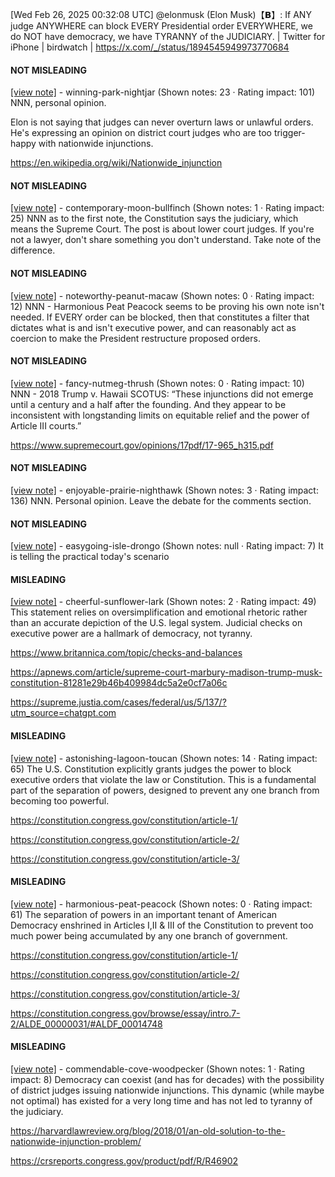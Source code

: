 [Wed Feb 26, 2025 00:32:08 UTC] @elonmusk (Elon Musk)【𝗕】: If ANY judge ANYWHERE can block  EVERY Presidential order EVERYWHERE,  we do NOT have democracy, we have TYRANNY of the JUDICIARY. | Twitter for iPhone | birdwatch | https://x.com/_/status/1894545949973770684

#### NOT MISLEADING

[[view note]](https://x.com/i/birdwatch/n/1894597795325317631) - winning-park-nightjar (Shown notes: 23 · Rating impact: 101)
NNN, personal opinion.

Elon is not saying that judges can never overturn laws or unlawful orders. He's expressing an opinion on district court judges who are too trigger-happy with nationwide injunctions.

https://en.wikipedia.org/wiki/Nationwide_injunction

#### NOT MISLEADING

[[view note]](https://x.com/i/birdwatch/n/1894580554517155886) - contemporary-moon-bullfinch (Shown notes: 1 · Rating impact: 25)
NNN as to the first note, the Constitution says the judiciary, which means the Supreme Court. The post is about lower court judges. If you're not a lawyer, don't share something you don't understand. Take note of the difference. 

#### NOT MISLEADING

[[view note]](https://x.com/i/birdwatch/n/1894566926371963269) - noteworthy-peanut-macaw (Shown notes: 0 · Rating impact: 12)
NNN - Harmonious Peat Peacock seems to be proving his own note isn't needed. If EVERY order can be blocked, then that constitutes a filter that dictates what is and isn't executive power, and can reasonably act as coercion to make the President restructure proposed orders. 

#### NOT MISLEADING

[[view note]](https://x.com/i/birdwatch/n/1894553486332661971) - fancy-nutmeg-thrush (Shown notes: 0 · Rating impact: 10)
NNN - 2018 Trump v. Hawaii SCOTUS:
“These injunctions did not emerge until a century and a half after the founding. And they appear to be inconsistent with longstanding limits on equitable relief and the power of Article III courts.”

https://www.supremecourt.gov/opinions/17pdf/17-965_h315.pdf

#### NOT MISLEADING

[[view note]](https://x.com/i/birdwatch/n/1894551099471737175) - enjoyable-prairie-nighthawk (Shown notes: 3 · Rating impact: 136)
NNN. Personal opinion. Leave the debate for the comments section.

#### NOT MISLEADING

[[view note]](https://x.com/i/birdwatch/n/1894641210901631170) - easygoing-isle-drongo (Shown notes: null · Rating impact: 7)
It is telling the practical today's scenario 

#### MISLEADING

[[view note]](https://x.com/i/birdwatch/n/1894638541743046804) - cheerful-sunflower-lark (Shown notes: 2 · Rating impact: 49)
This statement relies on oversimplification and emotional rhetoric rather than an accurate depiction of the U.S. legal system. Judicial checks on executive power are a hallmark of democracy, not tyranny.


https://www.britannica.com/topic/checks-and-balances

https://apnews.com/article/supreme-court-marbury-madison-trump-musk-constitution-81281e29b46b409984dc5a2e0cf7a06c

https://supreme.justia.com/cases/federal/us/5/137/?utm_source=chatgpt.com

#### MISLEADING

[[view note]](https://x.com/i/birdwatch/n/1894565809797906547) - astonishing-lagoon-toucan (Shown notes: 14 · Rating impact: 65)
The U.S. Constitution explicitly grants judges the power to block executive orders that violate the law or Constitution. This is a fundamental part of the separation of powers, designed to prevent any one branch from becoming too powerful. 

https://constitution.congress.gov/constitution/article-1/

https://constitution.congress.gov/constitution/article-2/

https://constitution.congress.gov/constitution/article-3/


#### MISLEADING

[[view note]](https://x.com/i/birdwatch/n/1894551117478203577) - harmonious-peat-peacock (Shown notes: 0 · Rating impact: 61)
The separation of powers in an important tenant of American Democracy enshrined in Articles I,II & III of the Constitution to prevent too much power being accumulated by any one branch of government. 

https://constitution.congress.gov/constitution/article-1/

https://constitution.congress.gov/constitution/article-2/

https://constitution.congress.gov/constitution/article-3/

https://constitution.congress.gov/browse/essay/intro.7-2/ALDE_00000031/#ALDF_00014748

#### MISLEADING

[[view note]](https://x.com/i/birdwatch/n/1894548610739834949) - commendable-cove-woodpecker (Shown notes: 1 · Rating impact: 8)
Democracy can coexist (and has for decades) with the possibility of district judges issuing nationwide injunctions. This dynamic (while maybe not optimal) has existed for a very long time and has not led to tyranny of the judiciary. 

https://harvardlawreview.org/blog/2018/01/an-old-solution-to-the-nationwide-injunction-problem/

https://crsreports.congress.gov/product/pdf/R/R46902
